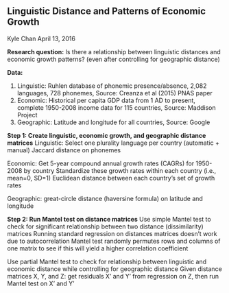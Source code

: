 ## Linguistic Distance and Patterns of Economic Growth
Kyle Chan
April 13, 2016



**Research question:**
Is there a relationship between linguistic distances and economic growth patterns?
(even after controlling for geographic distance)



**Data:**  

1. Linguistic: Ruhlen database of phonemic presence/absence, 2,082 languages, 728 phonemes, Source: Creanza et al (2015) PNAS paper
2. Economic: Historical per capita GDP data from 1 AD to present, complete 1950-2008 income data for 115 countries, Source: Maddison Project
3. Geographic: Latitude and longitude for all countries, Source: Google



**Step 1: Create linguistic, economic growth, and geographic distance matrices**
Linguistic:
Select one plurality language per country (automatic + manual)
Jaccard distance on phonemes

Economic:
Get 5-year compound annual growth rates (CAGRs) for 1950-2008 by country
Standardize these growth rates within each country (i.e., mean=0, SD=1)
Euclidean distance between each country’s set of growth rates

Geographic:
great-circle distance (haversine formula) on latitude and longitude



**Step 2: Run Mantel test on distance matrices**
Use simple Mantel test to check for significant relationship between two distance (dissimilarity) matrices
Running standard regression on distances matrices doesn’t work due to autocorrelation
Mantel test randomly permutes rows and columns of one matrix to see if this will yield a higher correlation coefficient

Use partial Mantel test to check for relationship between linguistic and economic distance while controlling for geographic distance
Given distance matrices X, Y, and Z: get residuals X’ and Y’ from regression on Z, then run Mantel test on X’ and Y’

